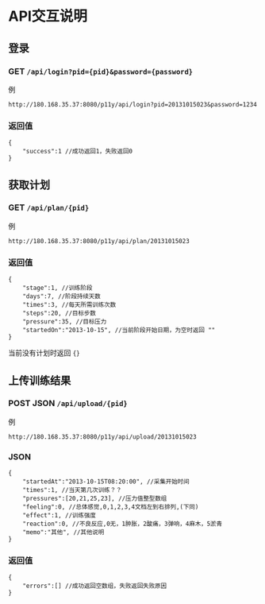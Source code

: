 # API交互说明
## 登录
### GET `/api/login?pid={pid}&password={password}`
例

    http://180.168.35.37:8080/p11y/api/login?pid=20131015023&password=1234

### 返回值
    {
        "success":1 //成功返回1，失败返回0
    }

## 获取计划
### GET `/api/plan/{pid}`
例

    http://180.168.35.37:8080/p11y/api/plan/20131015023

### 返回值

    {
        "stage":1, //训练阶段
        "days":7, //阶段持续天数
        "times":3, //每天所需训练次数
        "steps":20, //目标步数
        "pressure":35, //目标压力
        "startedOn":"2013-10-15", //当前阶段开始日期，为空时返回 ""
    }

当前没有计划时返回 `{}`

## 上传训练结果
### POST JSON `/api/upload/{pid}`
例

    http://180.168.35.37:8080/p11y/api/upload/20131015023

### JSON

    {
        "startedAt":"2013-10-15T08:20:00", //采集开始时间
        "times":1, //当天第几次训练？？
        "pressures":[20,21,25,23], //压力值整型数组
        "feeling":0, //总体感觉,0,1,2,3,4文档左到右排列,(下同)
        "effect":1, //训练强度
        "reaction":0, //不良反应,0无，1肿胀，2酸痛，3弹响，4麻木，5淤青
        "memo":"其他", //其他说明
    }
    
### 返回值

    {
        "errors":[] //成功返回空数组，失败返回失败原因
    }
    
